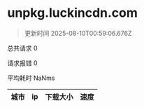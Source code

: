 
  # unpkg.luckincdn.com

  > 更新时间 2025-08-10T00:59:06.676Z
  
  总共请求 0

  请求报错 0

  平均耗时 NaNms

|城市|ip|下载大小|速度|
|-----|----------|---|---|

  
